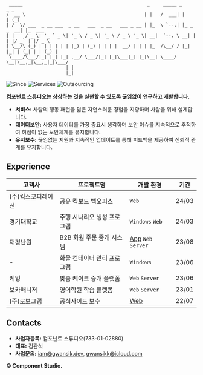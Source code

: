 ```
 _____                                              _     _____ _             _ _       
/  __ \                                            | |   /  ___| |           | (_)      
| /  \/ ___  _ __ ___  _ __   ___  _ __   ___ _ __ | |_  \ `--.| |_ _   _  __| |_  ___  
| |    / _ \| '_ ` _ \| '_ \ / _ \| '_ \ / _ \ '_ \| __|  `--. \ __| | | |/ _` | |/ _ \ 
| \__/\ (_) | | | | | | |_) | (_) | | | |  __/ | | | |_  /\__/ / |_| |_| | (_| | | (_) |
 \____/\___/|_| |_| |_| .__/ \___/|_| |_|\___|_| |_|\__| \____/ \__|\__,_|\__,_|_|\___/ 
                      | |                                                               
                      |_|                                                               
```
![Since](https://img.shields.io/badge/Since-2022-blueviolet)
![Services](https://img.shields.io/badge/Services-01-brightgreen)
![Outsourcing](https://img.shields.io/badge/Outsourcing-06-blue)

**컴포넌트 스튜디오는 상상하는 것을 실현할 수 있도록 끊임없이 연구하고 개발합니다.**

- **서비스:** 사람의 행동 패턴을 닮은 자연스러운 경험을 지향하며 사람을 위해 설계합니다.  
- **데이터보안:** 사용자 데이터를 가장 중요시 생각하며 보안 이슈를 지속적으로 추적하여 허점이 없는 보안체계를 유지합니다.  
- **유지보수:** 끊임없는 지원과 지속적인 업데이트를 통해 피드백을 제공하여 신뢰적 관계를 유지합니다.  

## Experience

| 고객사 | 프로젝트명 | 개발 환경 | 기간 |
|-----|-----|-----|-----|
| (주)킥스코퍼레이션 | 공유 킥보드 백오피스 | `Web` | 24/03 |
| 경기대학교 | 주행 시나리오 생성 프로그램 | `Windows` `Web` | 24/03 |
| 재경난원 | B2B 화원 주문 중개 시스템 | [App](https://play.google.com/store/apps/details?id=com.jknan.jknan) `Web` `Server` |23/08 |
| - | 화물 컨테이너 관리 프로그램 | `Windows` | 23/06 |
| 케잉 | 맞춤 케이크 중개 플랫폼 | `Web` `Server` | 23/06 |
| 보카매니저 | 영어학원 학습 플랫폼 | `Web` `Server` | 23/01 |
| (주)로보그램 | 공식사이트 보수 | [Web](http://robogram.kr/) | 22/07 |

## Contacts
* **사업자등록:** 컴포넌트 스튜디오(733-01-02880)
* **대표:** 김관식
* **사업문의:** iam@gwansik.dev, gwansikk@icloud.com

**© Component Studio.**
